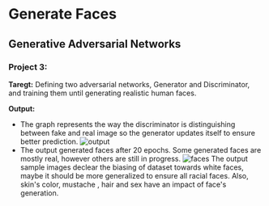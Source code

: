 # Generate Faces
## Generative Adversarial Networks
### Project 3:
**Taregt:**
Defining two adversarial networks, Generator and Discriminator, and training them until generating realistic human faces.

**Output:**
- The graph represents the way the discriminator is distinguishing between fake and real image so the generator updates itself to ensure better prediction.
![output](https://github.com/Yasmin-Hesham/Deep-Learning-Udacity-Nanodegree/blob/master/project4/sample_output/graph.PNG)
- The output generated faces after 20 epochs. Some generated faces are mostly real, however others are still in progress.
![faces](https://github.com/Yasmin-Hesham/Deep-Learning-Udacity-Nanodegree/blob/master/project4/sample_output/generated_faces.PNG)
The output sample images declear the biasing of dataset towards white faces, maybe it should be more generalized to ensure all racial faces. Also, skin's color, mustache , hair and sex have an impact of face's generation. 